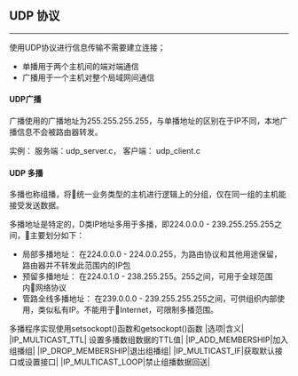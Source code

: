 ## UDP 协议 
------------------------- 
使用UDP协议进行信息传输不需要建立连接；  
+ 单播用于两个主机间的端对端通信
+ 广播用于一个主机对整个局域网间通信 

#### UDP广播

广播使用的广播地址为255.255.255.255，与单播地址的区别在于IP不同，本地广播信息不会被路由器转发。  

实例： 服务端：udp_server.c， 客户端： udp_client.c 


#### UDP 多播 

多播也称组播，将统一业务类型的主机进行逻辑上的分组，仅在同一组的主机能接受发送数据。  

多播地址是特定的，D类IP地址多用于多播，即224.0.0.0 - 239.255.255.255之间，主要划分如下：
+ 局部多播地址： 在224.0.0.0 - 224.0.0.255，为路由协议和其他用途保留，路由器并不转发此范围内的IP包 
+ 预留多播地址： 在224.0.1.0 - 238.255.255。255之间，可用于全球范围内网络协议 
+ 管路全线多播地址： 在239.0.0.0 - 239.255.255.255之间，可供组织内部使用，类似私有IP。不能用于Internet，可限制多播范围。 

多播程序实现使用setsockopt()函数和getsockopt()函数 
|选项|含义|
|IP_MULTICAST_TTL| 设置多播数组数据的TTL值|
|IP_ADD_MEMBERSHIP|加入组播组|
|IP_DROP_MEMBERSHIP|退出组播组|
|IP_MULTICAST_IF|获取默认接口或设置接口|
|IP_MULTICAST_LOOP|禁止组播数据回送|  

